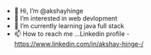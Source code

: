 - 👋 Hi, I’m @akshayhinge
- 👀 I’m interested in web devlopment
- 🌱 I’m currently learning java full stack
- 📫 How to reach me ...Linkedin profile - https://www.linkedin.com/in/akshay-hinge-/

<!-- - 💞️ I’m looking to collaborate on ... -->
<!---
akshayhinge/akshayhinge is a ✨ special ✨ repository because its `README.md` (this file) appears on your GitHub profile.
You can click the Preview link to take a look at your changes.
--->

